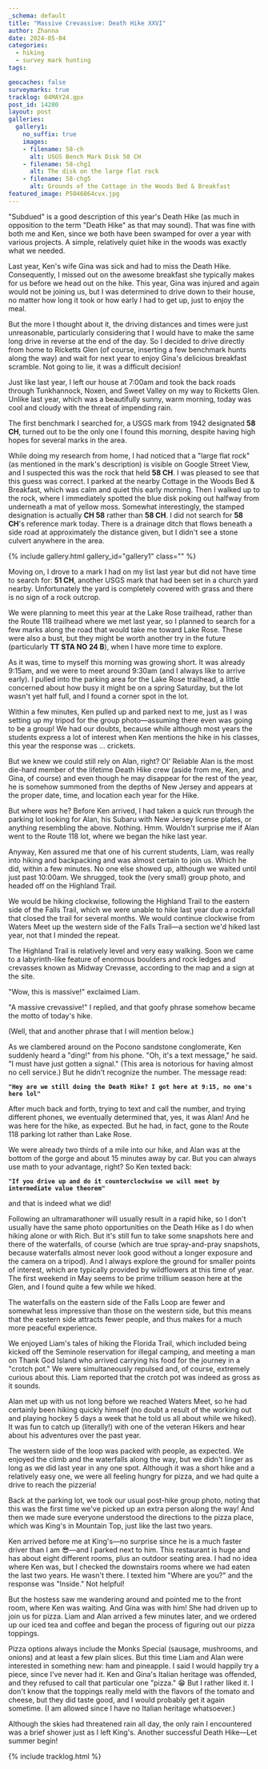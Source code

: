 ```yaml
---
_schema: default
title: "Massive Crevassive: Death Hike XXVI"
author: Zhanna
date: 2024-05-04
categories: 
  - hiking
  - survey mark hunting
tags:

geocaches: false
surveymarks: true
tracklog: 04MAY24.gpx
post_id: 14280
layout: post  
galleries:
  gallery1:
    no_suffix: true
    images:
    - filename: 58-ch
      alt: USGS Bench Mark Disk 58 CH
    - filename: 58-chg1
      alt: The disk on the large flat rock
    - filename: 58-chg5
      alt: Grounds of the Cottage in the Woods Bed & Breakfast            
featured_image: P5046064cvx.jpg    
---
```


"Subdued" is a good description of this year's Death Hike (as much in opposition to the term "Death Hike" as that may sound). That was fine with both me and Ken, since we both have been swamped for over a year with various projects. A simple, relatively quiet hike in the woods was exactly what we needed.

Last year, Ken's wife Gina was sick and had to miss the Death Hike. Consequently, I missed out on the awesome breakfast she typically makes for us before we head out on the hike. This year, Gina was injured and again would not be joining us, but I was determined to drive down to their house, no matter how long it took or how early I had to get up, just to enjoy the meal.

But the more I thought about it, the driving distances and times were just unreasonable, particularly considering that I would have to make the same long drive in reverse at the end of the day. So I decided to drive directly from home to Ricketts Glen (of course, inserting a few benchmark hunts along the way) and wait for next year to enjoy Gina's delicious breakfast scramble. Not going to lie, it was a difficult decision!

Just like last year, I left our house at 7:00am and took the back roads through Tunkhannock, Noxen, and Sweet Valley on my way to Ricketts Glen. Unlike last year, which was a beautifully sunny, warm morning, today was cool and cloudy with the threat of impending rain. 

The first benchmark I searched for, a USGS mark from 1942 designated **58 CH**, turned out to be the only one I found this morning, despite having high hopes for several marks in the area. 

While doing my research from home, I had noticed that a "large flat rock" (as mentioned in the mark's description) is visible on Google Street View, and I suspected this was the rock that held **58 CH**. I was pleased to see that this guess was correct. I parked at the nearby Cottage in the Woods Bed & Breakfast, which was calm and quiet this early morning. Then I walked up to the rock, where I immediately spotted the blue disk poking out halfway from underneath a mat of yellow moss. Somewhat interestingly, the stamped designation is actually **CH 58** rather than **58 CH**. I did not search for **58 CH**'s reference mark today. There is a drainage ditch that flows beneath a side road at approximately the distance given, but I didn't see a stone culvert anywhere in the area.

{% include gallery.html gallery_id="gallery1" class="" %}

Moving on, I drove to a mark I had on my list last year but did not have time to search for: **51 CH**, another USGS mark that had been set in a church yard nearby. Unfortunately the yard is completely covered with grass and there is no sign of a rock outcrop.

We were planning to meet this year at the Lake Rose trailhead, rather than the Route 118 trailhead where we met last year, so I planned to search for a few marks along the road that would take me toward Lake Rose. These were also a bust, but they might be worth another try in the future (particularly **TT STA NO 24 B**), when I have more time to explore.

As it was, time to myself this morning was growing short. It was already 9:15am, and we were to meet around 9:30am (and I always like to arrive early). I pulled into the parking area for the Lake Rose trailhead, a little concerned about how busy it might be on a spring Saturday, but the lot wasn't yet half full, and I found a corner spot in the lot. 

Within a few minutes, Ken pulled up and parked next to me, just as I was setting up my tripod for the group photo—assuming there even was going to be a group! We had our doubts, because while although most years the students express a lot of interest when Ken mentions the hike in his classes, this year the response was ... crickets.

But we knew we could still rely on Alan, right? Ol' Reliable Alan is the most die-hard member of the lifetime Death Hike crew (aside from me, Ken, and Gina, of course) and even though he may disappear for the rest of the year, he is somehow summoned from the depths of New Jersey and appears at the proper date, time, and location each year for the Hike.

But where _was_ he? Before Ken arrived, I had taken a quick run through the parking lot looking for Alan, his Subaru with New Jersey license plates, or anything resembling the above. Nothing. Hmm. Wouldn't surprise me if Alan went to the Route 118 lot, where we began the hike last year.

Anyway, Ken assured me that one of his current students, Liam, was really into hiking and backpacking and was almost certain to join us. Which he did, within a few minutes. No one else showed up, although we waited until just past 10:00am. We shrugged, took the (very small) group photo, and headed off on the Highland Trail.

We would be hiking clockwise, following the Highland Trail to the eastern side of the Falls Trail, which we were unable to hike last year due a rockfall that closed the trail for several months. We would continue clockwise from Waters Meet up the western side of the Falls Trail—a section we'd hiked last year, not that I minded the repeat.

The Highland Trail is relatively level and very easy walking. Soon we came to a labyrinth-like feature of enormous boulders and rock ledges and crevasses known as Midway Crevasse, according to the map and a sign at the site. 

"Wow, this is massive!" exclaimed Liam. 

"A massive crevassive!" I replied, and that goofy phrase somehow became the motto of today's hike.

(Well, that and another phrase that I will mention below.)

As we clambered around on the Pocono sandstone conglomerate, Ken suddenly heard a "ding!" from his phone. "Oh, it's a text message," he said. "I must have just gotten a signal." (This area is notorious for having almost no cell service.) But he didn't recognize the number. The message read:

**`"Hey are we still doing the Death Hike? I got here at 9:15, no one's here lol"`**

After much back and forth, trying to text and call the number, and trying different phones, we eventually determined that, yes, it was Alan! And he was here for the hike, as expected. But he had, in fact, gone to the Route 118 parking lot rather than Lake Rose. 

We were already two thirds of a mile into our hike, and Alan was at the bottom of the gorge and about 15 minutes away by car. But you can always use math to your advantage, right? So Ken texted back:

**`"If you drive up and do it counterclockwise we will meet by intermediate value theorem"`**

and that is indeed what we did!

Following an ultramarathoner will usually result in a rapid hike, so I don't usually have the same photo opportunities on the Death Hike as I do when hiking alone or with Rich. But it's still fun to take some snapshots here and there of the waterfalls, of course (which are true spray-and-pray snapshots, because waterfalls almost never look good without a longer exposure and the camera on a tripod). And I always explore the ground for smaller points of interest, which are typically provided by wildflowers at this time of year. The first weekend in May seems to be prime trillium season here at the Glen, and I found quite a few while we hiked.

The waterfalls on the eastern side of the Falls Loop are fewer and somewhat less impressive than those on the western side, but this means that the eastern side attracts fewer people, and thus makes for a much more peaceful experience. 

We enjoyed Liam's tales of hiking the Florida Trail, which included being kicked off the Seminole reservation for illegal camping, and meeting a man on Thank God Island who arrived carrying his food for the journey in a "crotch pot." We were simultaneously repulsed and, of course, extremely curious about this. Liam reported that the crotch pot was indeed as gross as it sounds.

Alan met up with us not long before we reached Waters Meet, so he had certainly been hiking quickly himself (no doubt a result of the working out and playing hockey 5 days a week that he told us all about while we hiked). It was fun to catch up (literally!) with one of the veteran Hikers and hear about his adventures over the past year.

The western side of the loop was packed with people, as expected. We enjoyed the climb and the waterfalls along the way, but we didn't linger as long as we did last year in any one spot. Although it was a short hike and a relatively easy one, we were all feeling hungry for pizza, and we had quite a drive to reach the pizzeria!

Back at the parking lot, we took our usual post-hike group photo, noting that this was the first time we've picked up an extra person along the way! And then we made sure everyone understood the directions to the pizza place, which was King's in Mountain Top, just like the last two years. 

Ken arrived before me at King's—no surprise since he is a much faster driver than I am :sunglasses:—and I parked next to him. This restaurant is huge and has about eight different rooms, plus an outdoor seating area. I had no idea where Ken was, but I checked the downstairs rooms where we had eaten the last two years. He wasn't there. I texted him "Where are you?" and the response was "Inside." Not helpful! 

But the hostess saw me wandering around and pointed me to the front room, where Ken was waiting. And Gina was with him! She had driven up to join us for pizza. Liam and Alan arrived a few minutes later, and we ordered up our iced tea and coffee and began the process of figuring out our pizza toppings.

Pizza options always include the Monks Special (sausage, mushrooms, and onions) and at least a few plain slices. But this time Liam and Alan were interested in something new: ham and pineapple. I said I would happily try a piece, since I've never had it. Ken and Gina's Italian heritage was offended, and they refused to call that particular one "pizza." :grin: But I rather liked it. I don't know that the toppings really meld with the flavors of the tomato and cheese, but they did taste good, and I would probably get it again sometime. (I am allowed since I have no Italian heritage whatsoever.)

Although the skies had threatened rain all day, the only rain I encountered was a brief shower just as I left King's. Another successful Death Hike—Let summer begin!

{% include tracklog.html %}
